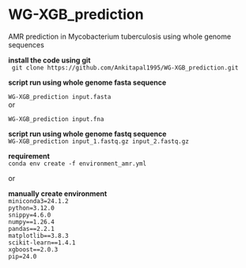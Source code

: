 # WG-XGB_prediction  <br />
AMR prediction in Mycobacterium tuberculosis using whole genome sequences <br />

**install the code using git** <br />
``` git clone https://github.com/Ankitapal1995/WG-XGB_prediction.git``` <br />

**script run using whole genome fasta sequence** <br />

```WG-XGB_prediction input.fasta``` <br />
or <br />

```WG-XGB_prediction input.fna ``` <br />

**script run using whole genome fastq sequence**  <br />
```WG-XGB_prediction input_1.fastq.gz input_2.fastq.gz``` <br />

 **requirement**  <br />
```conda env create -f environment_amr.yml``` <br />

 or <br />


**manually create environment** <br />
```miniconda3=24.1.2```  <br />
```python=3.12.0```  <br />
```snippy=4.6.0```  <br />
```numpy==1.26.4```  <br />
```pandas==2.2.1```  <br />
```matplotlib==3.8.3```  <br />
```scikit-learn==1.4.1```  <br />
```xgboost==2.0.3 ```  <br />
```pip=24.0```  <br />



